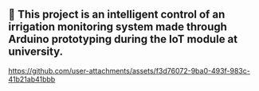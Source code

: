 ## 🌊 This project is an intelligent control of an irrigation monitoring system made through Arduino prototyping during the IoT module at university.




https://github.com/user-attachments/assets/f3d76072-9ba0-493f-983c-41b21ab41bbb

